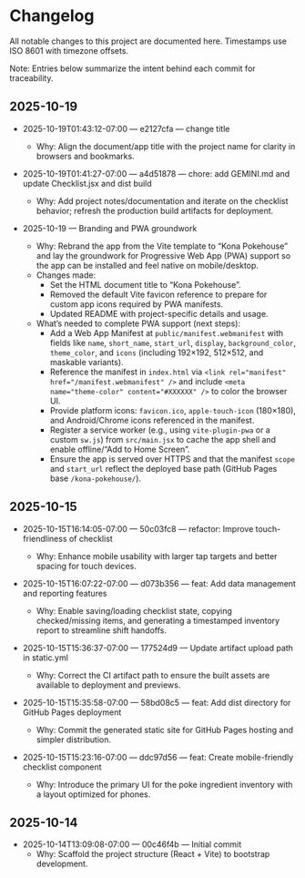 # Changelog

All notable changes to this project are documented here. Timestamps use ISO 8601 with timezone offsets.

Note: Entries below summarize the intent behind each commit for traceability.

## 2025-10-19

- 2025-10-19T01:43:12-07:00 — e2127cfa — change title
	- Why: Align the document/app title with the project name for clarity in browsers and bookmarks.

- 2025-10-19T01:41:27-07:00 — a4d51878 — chore: add GEMINI.md and update Checklist.jsx and dist build
	- Why: Add project notes/documentation and iterate on the checklist behavior; refresh the production build artifacts for deployment.

- 2025-10-19 — Branding and PWA groundwork
	- Why: Rebrand the app from the Vite template to “Kona Pokehouse” and lay the groundwork for Progressive Web App (PWA) support so the app can be installed and feel native on mobile/desktop.
	- Changes made:
		- Set the HTML document title to “Kona Pokehouse”.
		- Removed the default Vite favicon reference to prepare for custom app icons required by PWA manifests.
		- Updated README with project-specific details and usage.
	- What’s needed to complete PWA support (next steps):
		- Add a Web App Manifest at `public/manifest.webmanifest` with fields like `name`, `short_name`, `start_url`, `display`, `background_color`, `theme_color`, and `icons` (including 192×192, 512×512, and maskable variants).
		- Reference the manifest in `index.html` via `<link rel="manifest" href="/manifest.webmanifest" />` and include `<meta name="theme-color" content="#XXXXXX" />` to color the browser UI.
		- Provide platform icons: `favicon.ico`, `apple-touch-icon` (180×180), and Android/Chrome icons referenced in the manifest.
		- Register a service worker (e.g., using `vite-plugin-pwa` or a custom `sw.js`) from `src/main.jsx` to cache the app shell and enable offline/“Add to Home Screen”.
		- Ensure the app is served over HTTPS and that the manifest `scope` and `start_url` reflect the deployed base path (GitHub Pages base `/kona-pokehouse/`).

## 2025-10-15

- 2025-10-15T16:14:05-07:00 — 50c03fc8 — refactor: Improve touch-friendliness of checklist
	- Why: Enhance mobile usability with larger tap targets and better spacing for touch devices.

- 2025-10-15T16:07:22-07:00 — d073b356 — feat: Add data management and reporting features
	- Why: Enable saving/loading checklist state, copying checked/missing items, and generating a timestamped inventory report to streamline shift handoffs.

- 2025-10-15T15:36:37-07:00 — 177524d9 — Update artifact upload path in static.yml
	- Why: Correct the CI artifact path to ensure the built assets are available to deployment and previews.

- 2025-10-15T15:35:58-07:00 — 58bd08c5 — feat: Add dist directory for GitHub Pages deployment
	- Why: Commit the generated static site for GitHub Pages hosting and simpler distribution.

- 2025-10-15T15:23:16-07:00 — ddc97d56 — feat: Create mobile-friendly checklist component
	- Why: Introduce the primary UI for the poke ingredient inventory with a layout optimized for phones.

## 2025-10-14

- 2025-10-14T13:09:08-07:00 — 00c46f4b — Initial commit
	- Why: Scaffold the project structure (React + Vite) to bootstrap development.
